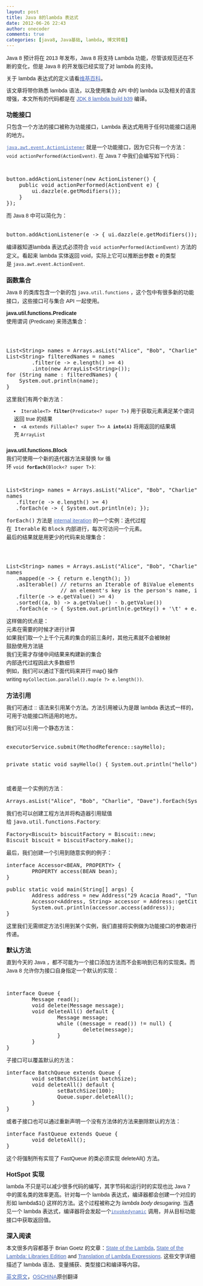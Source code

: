 ```yaml
---
layout: post
title: Java 8的lambda 表达式
date: 2012-06-26 22:43
author: onecoder
comments: true
categories: [java8, Java基础, lambda, 博文转载]
---
```

<p style="padding: 0px; margin: 0px 0px 10px; font-family: 微软雅黑, Verdana, sans-serif, 宋体; font-size: 14px; line-height: 22px;  ">
	Java 8 预计将在 2013 年发布，Java 8 将支持 Lambda 功能，尽管该规范还在不断的变化，但是 Java 8 的开发版已经实现了对 lambda 的支持。</p>
<p style="padding: 0px; margin: 0px 0px 10px; font-family: 微软雅黑, Verdana, sans-serif, 宋体; font-size: 14px; line-height: 22px;  ">
	关于 lambda 表达式的定义请看<a href="http://zh.wikipedia.org/wiki/%CE%9B%E6%BC%94%E7%AE%97" rel="nofollow" style="padding: 0px; margin: 0px; color: rgb(68, 102, 187); outline: 0px; " target="_blank">维基百科</a>。</p>
<p style="padding: 0px; margin: 0px 0px 10px; font-family: 微软雅黑, Verdana, sans-serif, 宋体; font-size: 14px; line-height: 22px;  ">
	该文章将带你熟悉 lambda 语法，以及使用集合 API 中的 lambda 以及相关的语言增强，本文所有的代码都是在&nbsp;<a href="http://jdk8.java.net/lambda/" rel="nofollow" style="padding: 0px; margin: 0px; color: rgb(68, 102, 187); outline: 0px; ">JDK 8 lambda build b39</a>&nbsp;编译。</p>
<h3 style="padding: 0px; margin: 20px 0px 10px; font-family: 微软雅黑, Verdana, sans-serif, 宋体; line-height: 22px;  ">
	功能接口</h3>
<p style="padding: 0px; margin: 0px 0px 10px; font-family: 微软雅黑, Verdana, sans-serif, 宋体; font-size: 14px; line-height: 22px;  ">
	只包含一个方法的接口被称为功能接口，Lambda 表达式用用于任何功能接口适用的地方。</p>
<p style="padding: 0px; margin: 0px 0px 10px; font-family: 微软雅黑, Verdana, sans-serif, 宋体; font-size: 14px; line-height: 22px;  ">
	<a href="http://docs.oracle.com/javase/7/docs/api/java/awt/event/ActionListener.html" rel="nofollow" style="padding: 0px; margin: 0px; color: rgb(68, 102, 187); outline: 0px; "><code style="padding: 0px; margin: 0px; ">java.awt.event.ActionListener</code></a>&nbsp;就是一个功能接口，因为它只有一个方法：<code style="padding: 0px; margin: 0px; ">void&nbsp;actionPerformed(ActionEvent)</code>. 在 Java 7 中我们会编写如下代码：</p>
<br />
<pre class="brush:java;first-line:1;pad-line-numbers:true;highlight:null;collapse:false;">
button.addActionListener(new ActionListener() { 
    public void actionPerformed(ActionEvent e) { 
        ui.dazzle(e.getModifiers());
    }
});
</pre>
<span style="font-family: 微软雅黑, Verdana, sans-serif, 宋体; font-size: 14px; line-height: 22px;  ">而 Java 8 中可以简化为：</span><br />
<br />
<pre class="brush:java;first-line:1;pad-line-numbers:true;highlight:null;collapse:false;">
button.addActionListener(e -&gt; { ui.dazzle(e.getModifiers()); });
</pre>
<p style="padding: 0px; margin: 0px 0px 10px; font-family: 微软雅黑, Verdana, sans-serif, 宋体; font-size: 14px; line-height: 22px;  ">
	编译器知道lambda 表达式必须符合&nbsp;<code style="padding: 0px; margin: 0px; ">void&nbsp;actionPerformed(ActionEvent)</code>&nbsp;方法的定义。看起来 lambda 实体返回 void，实际上它可以推断出参数 e 的类型是&nbsp;<code style="padding: 0px; margin: 0px; ">java.awt.event.ActionEvent</code>.</p>
<h3 style="padding: 0px; margin: 20px 0px 10px; font-family: 微软雅黑, Verdana, sans-serif, 宋体; line-height: 22px;  ">
	函数集合</h3>
<p style="padding: 0px; margin: 0px 0px 10px; font-family: 微软雅黑, Verdana, sans-serif, 宋体; font-size: 14px; line-height: 22px;  ">
	Java 8 的类库包含一个新的包&nbsp;<code style="padding: 0px; margin: 0px; ">java.util.functions</code>&nbsp;，这个包中有很多新的功能接口，这些接口可与集合 API 一起使用。</p>
<h4 style="padding: 0px; margin: 0px; font-family: 微软雅黑, Verdana, sans-serif, 宋体; font-size: 14px; line-height: 22px;  ">
	java.util.functions.Predicate</h4>
<p style="padding: 0px; margin: 0px 0px 10px; font-family: 微软雅黑, Verdana, sans-serif, 宋体; font-size: 14px; line-height: 22px;  ">
	使用谓词 (Predicate) 来筛选集合：</p>
<br />
<br />
<pre class="brush:java;first-line:1;pad-line-numbers:true;highlight:null;collapse:false;">
List&lt;String&gt; names = Arrays.asList(&quot;Alice&quot;, &quot;Bob&quot;, &quot;Charlie&quot;, &quot;Dave&quot;);
List&lt;String&gt; filteredNames = names
        .filter(e -&gt; e.length() &gt;= 4)
        .into(new ArrayList&lt;String&gt;());
for (String name : filteredNames) {
    System.out.println(name);
}
</pre>
<span style="font-family: 微软雅黑, Verdana, sans-serif, 宋体; font-size: 14px; line-height: 22px;  ">这里我们有两个新方法：</span>
<ul style="padding: 0px; margin: 10px 0px 20px 20px; list-style-position: inside; line-height: 20px; font-family: 微软雅黑, Verdana, sans-serif, 宋体; font-size: 14px;  ">
	<li style="padding: 0px; margin: 0px; ">
		<code style="padding: 0px; margin: 0px; ">Iterable&lt;T&gt;&nbsp;<b style="padding: 0px; margin: 0px; ">filter(</b>Predicate&lt;?&nbsp;super&nbsp;T&gt;<b style="padding: 0px; margin: 0px; ">)</b></code>&nbsp;用于获取元素满足某个谓词返回 true 的结果</li>
	<li style="padding: 0px; margin: 0px; ">
		<code style="padding: 0px; margin: 0px; ">&lt;A&nbsp;extends&nbsp;Fillable&lt;?&nbsp;super&nbsp;T&gt;&gt;&nbsp;A&nbsp;<b style="padding: 0px; margin: 0px; ">into(</b>A<b style="padding: 0px; margin: 0px; ">)</b></code>&nbsp;将用返回的结果填充&nbsp;<code style="padding: 0px; margin: 0px; ">ArrayList</code></li>
</ul>
<div style="padding: 0px; margin: 0px; ">
	<h4 style="padding: 0px; margin: 0px; font-family: 微软雅黑, Verdana, sans-serif, 宋体; font-size: 14px; line-height: 22px;  ">
		java.util.functions.Block</h4>
	<p style="padding: 0px; margin: 0px 0px 10px; font-family: 微软雅黑, Verdana, sans-serif, 宋体; font-size: 14px; line-height: 22px;  ">
		我们可使用一个新的迭代器方法来替换 for 循环&nbsp;<code style="padding: 0px; margin: 0px; ">void&nbsp;<b style="padding: 0px; margin: 0px; ">forEach(</b>Block&lt;?&nbsp;super&nbsp;T&gt;<b style="padding: 0px; margin: 0px; ">)</b></code>:</p>
	<br />
	<pre class="brush:java;first-line:1;pad-line-numbers:true;highlight:null;collapse:false;">
List&lt;String&gt; names = Arrays.asList(&quot;Alice&quot;, &quot;Bob&quot;, &quot;Charlie&quot;, &quot;Dave&quot;);
names
   .filter(e -&gt; e.length() &gt;= 4)
   .forEach(e -&gt; { System.out.println(e); });
</pre>
</div>
<div style="padding: 0px; margin: 0px; ">
	<code style="padding: 0px; margin: 0px; font-size: 14px; line-height: 22px;  ">forEach()</code><span style="font-family: 微软雅黑, Verdana, sans-serif, 宋体; font-size: 14px; line-height: 22px;  ">&nbsp;方法是&nbsp;</span><a href="http://gafter.blogspot.co.uk/2007/07/internal-versus-external-iterators.html" rel="nofollow" style="padding: 0px; margin: 0px; color: rgb(68, 102, 187); outline: 0px; font-family: 微软雅黑, Verdana, sans-serif, 宋体; font-size: 14px; line-height: 22px;  ">internal iteration</a><span style="font-family: 微软雅黑, Verdana, sans-serif, 宋体; font-size: 14px; line-height: 22px;  ">&nbsp;的一个实例：迭代过程在&nbsp;&nbsp;</span><code style="padding: 0px; margin: 0px; font-size: 14px; line-height: 22px;  ">Iterable</code><span style="font-family: 微软雅黑, Verdana, sans-serif, 宋体; font-size: 14px; line-height: 22px;  ">&nbsp;和&nbsp;</span><code style="padding: 0px; margin: 0px; font-size: 14px; line-height: 22px;  ">Block</code><span style="font-family: 微软雅黑, Verdana, sans-serif, 宋体; font-size: 14px; line-height: 22px;  ">&nbsp;内部进行，每次可访问一个元素。</span>
	<p style="padding: 0px; margin: 0px 0px 10px; font-family: 微软雅黑, Verdana, sans-serif, 宋体; font-size: 14px; line-height: 22px;  ">
		最后的结果就是用更少的代码来处理集合：</p>
	<br />
	<br />
	<pre class="brush:java;first-line:1;pad-line-numbers:true;highlight:null;collapse:false;">
List&lt;String&gt; names = Arrays.asList(&quot;Alice&quot;, &quot;Bob&quot;, &quot;Charlie&quot;, &quot;Dave&quot;);
names
   .mapped(e -&gt; { return e.length(); })
   .asIterable() // returns an Iterable of BiValue elements
                 // an element&#39;s key is the person&#39;s name, its value is the string length
   .filter(e -&gt; e.getValue() &gt;= 4)
   .sorted((a, b) -&gt; a.getValue() - b.getValue())
   .forEach(e -&gt; { System.out.println(e.getKey() + &#39;\t&#39; + e.getValue()); });
</pre>
</div>
<span style="font-family: 微软雅黑, Verdana, sans-serif, 宋体; font-size: 14px; line-height: 22px;  ">这样做的优点是：</span>
<dl style="padding: 0px; margin: 0px; font-family: 微软雅黑, Verdana, sans-serif, 宋体; font-size: 14px; line-height: 22px;  ">
	<dt style="padding: 0px; margin: 0px; ">
		元素在需要的时候才进行计算</dt>
	<dd style="padding: 0px; margin: 0px; ">
		如果我们取一个上千个元素的集合的前三条时，其他元素就不会被映射</dd>
	<dt style="padding: 0px; margin: 0px; ">
		鼓励使用方法链</dt>
	<dd style="padding: 0px; margin: 0px; ">
		我们无需才存储中间结果来构建新的集合</dd>
	<dt style="padding: 0px; margin: 0px; ">
		内部迭代过程因此大多数细节</dt>
	<dd style="padding: 0px; margin: 0px; ">
		例如，我们可以通过下面代码来并行 map() 操作&nbsp;<br style="padding: 0px; margin: 0px; " />
		writing&nbsp;<code style="padding: 0px; margin: 0px; ">myCollection.parallel().map(e&nbsp;?&gt;&nbsp;e.length())</code>.</dd>
</dl>
<h3 style="padding: 0px; margin: 20px 0px 10px; font-family: 微软雅黑, Verdana, sans-serif, 宋体; line-height: 22px;  ">
	方法引用</h3>
<p style="padding: 0px; margin: 0px 0px 10px; font-family: 微软雅黑, Verdana, sans-serif, 宋体; font-size: 14px; line-height: 22px;  ">
	我们可通过 :: 语法来引用某个方法。方法引用被认为是跟 lambda 表达式一样的，可用于功能接口所适用的地方。</p>
<span style="font-family: 微软雅黑, Verdana, sans-serif, 宋体; font-size: 14px; line-height: 22px;  ">我们可以引用一个静态方法：</span><br />
<br />
<pre class="brush:java;first-line:1;pad-line-numbers:true;highlight:null;collapse:false;">
executorService.submit(MethodReference::sayHello);

private static void sayHello() {
        System.out.println(&quot;hello&quot;);
}
</pre>
<br />
<span style="font-family: 微软雅黑, Verdana, sans-serif, 宋体; font-size: 14px; line-height: 22px;  ">或者是一个实例的方法：</span><br />
<pre class="brush:java;first-line:1;pad-line-numbers:true;highlight:null;collapse:false;">
Arrays.asList(&quot;Alice&quot;, &quot;Bob&quot;, &quot;Charlie&quot;, &quot;Dave&quot;).forEach(System.out::println);
</pre>
<span style="font-family: 微软雅黑, Verdana, sans-serif, 宋体; font-size: 14px; line-height: 22px;  ">我们也可以创建工程方法并将构造器引用赋值给&nbsp;</span><code style="padding: 0px; margin: 0px; font-size: 14px; line-height: 22px;  ">java.util.functions.Factory</code><span style="font-family: 微软雅黑, Verdana, sans-serif, 宋体; font-size: 14px; line-height: 22px;  ">:</span><br />
<pre class="brush:java;first-line:1;pad-line-numbers:true;highlight:null;collapse:false;">
Factory&lt;Biscuit&gt; biscuitFactory = Biscuit::new;
Biscuit biscuit = biscuitFactory.make();
</pre>
<span style="font-family: 微软雅黑, Verdana, sans-serif, 宋体; font-size: 14px; line-height: 22px;  ">最后，我们创建一个引用到随意实例的例子：</span><br />
<pre class="brush:java;first-line:1;pad-line-numbers:true;highlight:null;collapse:false;">
interface Accessor&lt;BEAN, PROPERTY&gt; {
        PROPERTY access(BEAN bean);
}

public static void main(String[] args) {
        Address address = new Address(&quot;29 Acacia Road&quot;, &quot;Tunbridge Wells&quot;);
        Accessor&lt;Address, String&gt; accessor = Address::getCity;
        System.out.println(accessor.access(address));
}
</pre>
<span style="font-family: 微软雅黑, Verdana, sans-serif, 宋体; font-size: 14px; line-height: 22px;  ">这里我们无需绑定方法引用到某个实例，我们直接将实例做为功能接口的参数进行传递。</span><br />
<h3 style="padding: 0px; margin: 20px 0px 10px; font-family: 微软雅黑, Verdana, sans-serif, 宋体; line-height: 22px;  ">
	默认方法</h3>
<p style="padding: 0px; margin: 0px 0px 10px; font-family: 微软雅黑, Verdana, sans-serif, 宋体; font-size: 14px; line-height: 22px;  ">
	直到今天的 Java ，都不可能为一个接口添加方法而不会影响到已有的实现类。而 Java 8 允许你为接口自身指定一个默认的实现：</p>
<br />
<pre class="brush:java;first-line:1;pad-line-numbers:true;highlight:null;collapse:false;">
interface Queue {
        Message read();
        void delete(Message message);
        void deleteAll() default {
                Message message;
                while ((message = read()) != null) {
                        delete(message);
                }
        }
}
</pre>
<span style="font-family: 微软雅黑, Verdana, sans-serif, 宋体; font-size: 14px; line-height: 22px;  ">子接口可以覆盖默认的方法：</span><br />
<pre class="brush:java;first-line:1;pad-line-numbers:true;highlight:null;collapse:false;">
interface BatchQueue extends Queue {
        void setBatchSize(int batchSize);
        void deleteAll() default {
                setBatchSize(100);
                Queue.super.deleteAll();
        }
}
</pre>
<span style="font-family: 微软雅黑, Verdana, sans-serif, 宋体; font-size: 14px; line-height: 22px;  ">或者子接口也可以通过重新声明一个没有方法体的方法来删除默认的方法：</span><br />
<pre class="brush:java;first-line:1;pad-line-numbers:true;highlight:null;collapse:false;">
interface FastQueue extends Queue {
        void deleteAll();
}
</pre>
<span style="font-family: 微软雅黑, Verdana, sans-serif, 宋体; font-size: 14px; line-height: 22px;  ">这个将强制所有实现了 FastQueue 的类必须实现 deleteAll() 方法。</span>
<h3 style="padding: 0px; margin: 20px 0px 10px; font-family: 微软雅黑, Verdana, sans-serif, 宋体; line-height: 22px;  ">
	HotSpot 实现</h3>
<p style="padding: 0px; margin: 0px 0px 10px; font-family: 微软雅黑, Verdana, sans-serif, 宋体; font-size: 14px; line-height: 22px;  ">
	lambda 不只是可以减少很多代码的编写，其字节码和运行时的实现也比 Java 7 中的匿名类的效率更高。针对每一个 lambda 表达式，编译器都会创建一个对应的形如 lambda$1() 这样的方法。这个过程被称之为&nbsp;<i style="padding: 0px; margin: 0px; ">lambda body desugaring</i>. 当遇见一个 lambda 表达式，编译器将会发起一个<a href="http://blog.headius.com/2008/09/first-taste-of-invokedynamic.html" rel="nofollow" style="padding: 0px; margin: 0px; color: rgb(68, 102, 187); outline: 0px; "><code style="padding: 0px; margin: 0px; ">invokedynamic</code></a>&nbsp;调用，并从目标功能接口中获取返回值。</p>
<h3 style="padding: 0px; margin: 20px 0px 10px; font-family: 微软雅黑, Verdana, sans-serif, 宋体; line-height: 22px;  ">
	深入阅读</h3>
<p style="padding: 0px; margin: 0px 0px 10px; font-family: 微软雅黑, Verdana, sans-serif, 宋体; font-size: 14px; line-height: 22px;  ">
	本文很多内容都基于 Brian Goetz 的文章：<a href="http://cr.openjdk.java.net/~briangoetz/lambda/lambda-state-4.html" rel="nofollow" style="padding: 0px; margin: 0px; color: rgb(68, 102, 187); outline: 0px; ">State of the Lambda</a>,&nbsp;<a href="http://cr.openjdk.java.net/~briangoetz/lambda/collections-overview.html" rel="nofollow" style="padding: 0px; margin: 0px; color: rgb(68, 102, 187); outline: 0px; ">State of the Lambda: Libraries Edition</a>&nbsp;and&nbsp;<a href="http://cr.openjdk.java.net/~briangoetz/lambda/lambda-translation.html" rel="nofollow" style="padding: 0px; margin: 0px; color: rgb(68, 102, 187); outline: 0px; ">Translation of Lambda Expressions</a>. 这些文字详细描述了 lambda 语法、变量捕获、类型接口和编译等内容。</p>
<p style="padding: 0px; margin: 0px 0px 10px; font-family: 微软雅黑, Verdana, sans-serif, 宋体; font-size: 14px; line-height: 22px;  ">
	<a href="http://datumedge.blogspot.co.uk/2012/06/java-8-lambdas.html" rel="nofollow" style="padding: 0px; margin: 0px; color: rgb(68, 102, 187); outline: 0px; " target="_blank">英文原文</a>，<a href="http://www.oschina.net/question/12_59047" rel="nofollow" style="padding: 0px; margin: 0px; color: rgb(68, 102, 187); outline: 0px; " target="_blank">OSCHINA</a>原创翻译</p>

